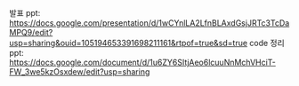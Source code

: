 
발표 ppt: https://docs.google.com/presentation/d/1wCYnlLA2LfnBLAxdGsjJRTc3TcDaMPQ9/edit?usp=sharing&ouid=105194653391698211161&rtpof=true&sd=true
code 정리 ppt: https://docs.google.com/document/d/1u6ZY6SItjAeo6lcuuNnMchVHciT-FW_3we5kzOsxdew/edit?usp=sharing
